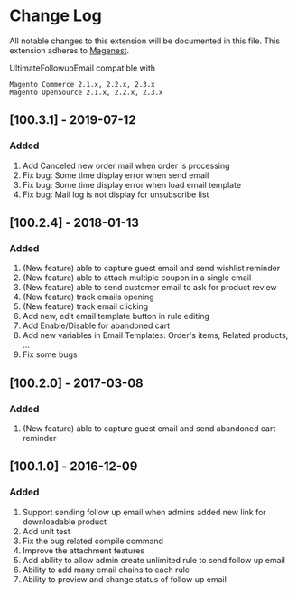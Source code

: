 # Change Log
All notable changes to this extension will be documented in this file.
This extension adheres to [Magenest](http://magenest.com/).

UltimateFollowupEmail compatible with 
```
Magento Commerce 2.1.x, 2.2.x, 2.3.x
Magento OpenSource 2.1.x, 2.2.x, 2.3.x
```

## [100.3.1] - 2019-07-12
### Added
1. Add Canceled new order mail when order is processing
2. Fix bug: Some time display error when send email
3. Fix bug: Some time display error when load email template
4. Fix bug: Mail log is not display for unsubscribe list

## [100.2.4] - 2018-01-13
### Added
1. (New feature) able to capture guest email and send wishlist reminder
2. (New feature) able to attach multiple coupon in a single email
3. (New feature) able to send customer email to ask for product review
4. (New feature) track emails opening
5. (New feature) track email clicking
6. Add new, edit email template button in rule editing
7. Add Enable/Disable for abandoned cart
8. Add new variables in Email Templates: Order's items, Related products, ...
9. Fix some bugs

## [100.2.0] - 2017-03-08
### Added
1. (New feature) able to capture guest email and send abandoned cart reminder

## [100.1.0] - 2016-12-09
### Added
1. Support sending follow up email when admins added new link for downloadable product
2. Add unit test
3. Fix the bug related compile command
4. Improve the attachment  features
5. Add ability to allow admin create unlimited rule to send follow up email
6. Ability to add many email chains to each rule
7. Ability to preview and change status of follow up email
